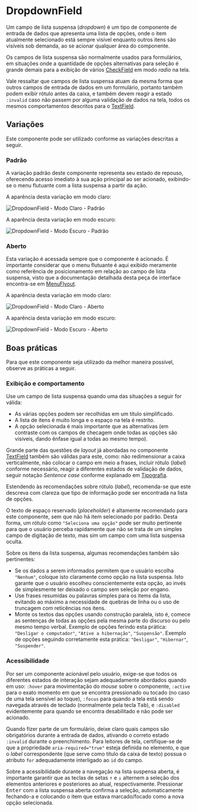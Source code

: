 # DropdownField

Um campo de lista suspensa (_dropdown_) é um tipo de componente de entrada de dados que apresenta uma lista de opções, onde o item atualmente selecionado está sempre visível enquanto outros itens são visíveis sob demanda, ao se acionar qualquer área do componente.

Os campos de lista suspensa são normalmente usados para formulários, em situações onde a quantidade de opções alternativas para seleção é grande demais para a exibição de vários [CheckField](./check-field.md) em modo _radio_ na tela.

Vale ressaltar que campos de lista suspensa atuam da mesma forma que outros campos de entrada de dados em um formulário, portanto também podem exibir rótulo antes da caixa, e também devem reagir a estado `:invalid` caso não passem por alguma validação de dados na tela, todos os mesmos comportamentos descritos para o [TextField](./text-field.md).

## Variações

Este componente pode ser utilizado conforme as variações descritas a seguir.

### Padrão

A variação padrão deste componente representa seu estado de repouso, oferecendo acesso imediato à sua ação principal ao ser acionado, exibindo-se o menu flutuante com a lista suspensa a partir da ação.

A aparência desta variação em modo claro:

![DropdownField - Modo Claro - Padrão](~@source/assets/images/component-dropdownfield-light-closed.png)

A aparência desta variação em modo escuro:

![DropdownField - Modo Escuro - Padrão](~@source/assets/images/component-dropdownfield-dark-closed.png)

### Aberto

Esta variação é acessada sempre que o componente é acionado. É importante considerar que o menu flutuante é aqui exibido meramente como referência de posicionamento em relação ao campo de lista suspensa, visto que a documentação detalhada desta peça de interface encontra-se em [MenuFlyout](./menu-flyout.md).

A aparência desta variação em modo claro:

![DropdownField - Modo Claro - Aberto](~@source/assets/images/component-dropdownfield-light-open.png)

A aparência desta variação em modo escuro:

![DropdownField - Modo Escuro - Aberto](~@source/assets/images/component-dropdownfield-dark-open.png)

## Boas práticas

Para que este componente seja utilizado da melhor maneira possível, observe as práticas a seguir.

### Exibição e comportamento

Use um campo de lista suspensa quando uma das situações a seguir for válida:
- As várias opções podem ser recolhidas em um título simplificado.
- A lista de itens é muito longa e o espaço na tela é restrito.
- A opção selecionada é mais importante que as alternativas (em contraste com os campos de checagem onde todas as opções são visíveis, dando ênfase igual a todas ao mesmo tempo).

Grande parte das questões de _layout_ já abordadas no componente [TextField](./text-field.md) também são válidas para este, como: não redimensionar a caixa verticalmente, não colocar o campo em meio a frases, incluir rótulo (_label_) conforme necessário, reagir a diferentes estados de validação de dados, seguir notação _Sentence case_ conforme explanado em [Tipografia](../guia-visual/tipografia.md#regras-de-formatação).

Estendendo às recomendações sobre rótulo (_label_), recomenda-se que este descreva com clareza que tipo de informação pode ser encontrada na lista de opções.

O texto de espaço reservado (_placeholder_) é altamente recomendado para este componente, sem que não há item selecionado por padrão. Desta forma, um rótulo como `"Seleciona uma opção"` pode ser muito pertinente para que o usuário perceba rapidamente que não se trata de um simples campo de digitação de texto, mas sim um campo com uma lista suspensa oculta.

Sobre os itens da lista suspensa, algumas recomendações também são pertinentes:
- Se os dados a serem informados permitem que o usuário escolha `"Nenhum"`, coloque isto claramente como opção na lista suspensa. Isto garante que o usuário escolheu conscientemente esta opção, ao invés de simplesmente ter deixado o campo sem seleção por engano.
- Use frases resumidas ou palavras simples para os items da lista, evitando ao máximo a necessidade de quebras de linha ou o uso de truncagem com reticências nos itens.
- Monte os textos das opções usando construção paralela, isto é, comece as sentenças de todas as opções pela mesma parte do discurso ou pelo mesmo tempo verbal. Exemplo de opções ferindo esta prática: `"Desligar o computador"`, `"Ative a hibernação"`, `"Suspensão"`. Exemplo de opções seguindo corretamente esta prática: `"Desligar"`, `"Hibernar"`, `"Suspender"`.

### Acessibilidade

Por ser um componente acionável pelo usuário, exige-se que todos os diferentes estados de interação sejam adequadamente abordados quando em uso: `:hover` para movimentação do _mouse_ sobre o componente, `:active` para o exato momento em que se encontra pressionado ou tocado (no caso de uma tela sensível ao toque), `:focus` para quando a tela está sendo navegada através de teclado (normalmente pela tecla <kbd>Tab</kbd>), e `:disabled` evidentemente para quando se encontra desabilitado e não pode ser acionado.

Quando fizer parte de um formulário, deixe claro quais campos são obrigatórios durante a entrada de dados, ativando o correto estado `:invalid` durante o preenchimento. Para leitores de tela, certifique-se de que a propriedade `aria-required="true"` esteja definida no elemento, e que o _label_ correspondente (que serve como título da caixa de texto) possua o atributo `for` adequadamente interligado ao `id` do campo.

Sobre a acessibilidade durante a navegação na lista suspensa aberta, é importante garantir que as teclas de setas <kbd>&uarr;</kbd> e <kbd>&darr;</kbd> alternem a seleção dos elementos anteriores e posteriores ao atual, respectivamente. Pressionar <kbd>Enter</kbd> com a lista suspensa aberta confirma a seleção, automaticamente fechando-a e colocando o item que estava marcado/focado como a nova opção selecionada.
